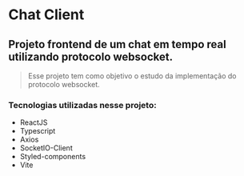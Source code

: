 # Chat Client

## Projeto frontend de um chat em tempo real utilizando protocolo websocket.

> Esse projeto tem como objetivo o estudo da implementação do protocolo websocket.

### Tecnologias utilizadas nesse projeto:

- ReactJS
- Typescript
- Axios
- SocketIO-Client
- Styled-components
- Vite

